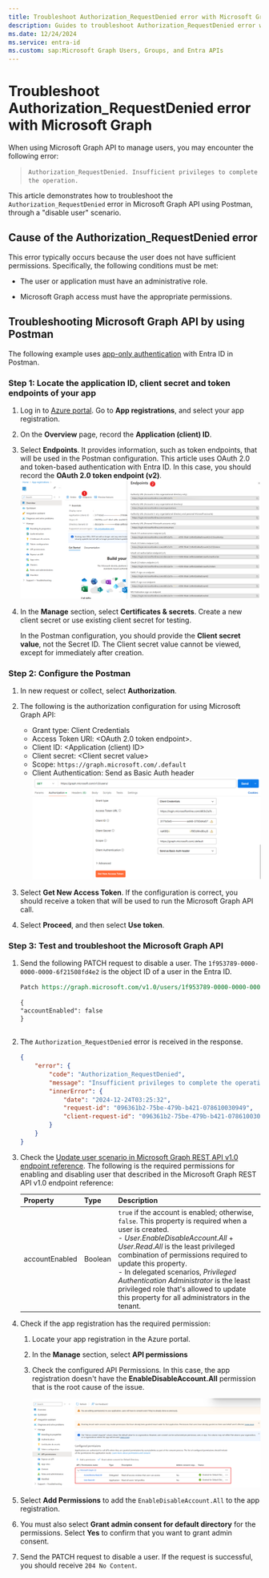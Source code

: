 ```yaml
---
title: Troubleshoot Authorization_RequestDenied error with Microsoft Graph
description: Guides to troubleshoot Authorization_RequestDenied error with Microsoft Graph in Postman.
ms.date: 12/24/2024
ms.service: entra-id
ms.custom: sap:Microsoft Graph Users, Groups, and Entra APIs
---
```


# Troubleshoot Authorization_RequestDenied error with Microsoft Graph

When using Microsoft Graph API to manage users, you may encounter the following error:

> `Authorization_RequestDenied. Insufficient privileges to complete the operation.`

This article demonstrates how to troubleshoot the `Authorization_RequestDenied` error in Microsoft Graph API using Postman, through a "disable user" scenario.

## Cause of the Authorization_RequestDenied error

This error typically occurs because the user does not have sufficient permissions. Specifically, the following conditions must be met:

- The user or application must have an administrative role.

- Microsoft Graph access must have the appropriate permissions.

## Troubleshooting Microsoft Graph API by using Postman

The following example uses [app-only authentication](/entra/identity-platform/permissions-consent-overview#app-only-access-access-without-a-user) with Entra ID in Postman.  

### Step 1: Locate the application ID, client secret and token endpoints of your app

1. Log in to [Azure portal](https://portal.azure.com). Go to **App registrations**, and select your app registration.  
1. On the **Overview** page, record the **Application (client) ID**.
1. Select **Endpoints**. It provides information, such as token endpoints, that will be used in the Postman configuration. This article uses OAuth 2.0 and token-based authentication with Entra ID. In this case, you should record the **OAuth 2.0 token endpoint (v2)**.
    ![Screenshot of checking the endpoints of the app registration.](./media/troubleshoot-authorization-requestdenied-graph-api/check-endpoints.png)
1. In the **Manage** section, select **Certificates & secrets**. Create a new client secret or use existing client secret for testing.

    In the Postman configuration, you should provide the **Client secret value**, not the Secret ID. The Client secret value cannot be viewed, except for immediately after creation.

### Step 2: Configure the Postman

1. In new request or collect, select **Authorization**.
1. The following is the authorization configuration for using Microsoft Graph API:

   - Grant type: Client Credentials
   - Access Token URl: \<OAuth 2.0 token endpoint\>.
   - Client ID: \<Application (client) ID\>
   - Client secret: \<Client secret value\>
   - Scope: `https://graph.microsoft.com/.default`
   - Client Authentication: Send as Basic Auth header
    ![Screenshot of Postman configurations.](./media/troubleshoot-authorization-requestdenied-graph-api/postman-config.png)
1. Select **Get New Access Token**. If the configuration is correct, you should receive a token that will be used to run the Microsoft Graph API call.
1. Select **Proceed**, and then select **Use token**.

### Step 3: Test and troubleshoot the Microsoft Graph API

1. Send the following PATCH request to disable a user. The `1f953789-0000-0000-0000-6f21508fd4e2` is the object ID of a user in the Entra ID.

    ``` REST
    Patch https://graph.microsoft.com/v1.0/users/1f953789-0000-0000-0000-6f21508fd4e2
    ```

    ```body
    {
    "accountEnabled": false
    }


    ```

1. The `Authorization_RequestDenied` error is received in the response.

    ```json
    {
        "error": {
            "code": "Authorization_RequestDenied",
            "message": "Insufficient privileges to complete the operation.",
            "innerError": {
                "date": "2024-12-24T03:25:32",
                "request-id": "096361b2-75be-479b-b421-078610030949",
                "client-request-id": "096361b2-75be-479b-b421-078610030949"
            }
        }
    }
    ```
        
1. Check the [Update user scenario in Microsoft Graph REST API v1.0 endpoint reference](/graph/api/user-update?view=graph-rest-1.0&tabs=http#permissions&preserve-view=true). The following is the required permissions for enabling and disabling user that described in the Microsoft Graph REST API v1.0 endpoint reference:

    | Property        | Type    | Description |
    |:----------------|:--------|:------------|
    | accountEnabled  | Boolean | `true` if the account is enabled; otherwise, `false`. This property is required when a user is created. <br/> - *User.EnableDisableAccount.All* + *User.Read.All* is the least privileged combination of permissions required to update this property. <br/> - In delegated scenarios, *Privileged Authentication Administrator* is the least privileged role that's allowed to update this property for all administrators in the tenant. |

1. Check if the app registration has the required permission:
    1. Locate your app registration in the Azure portal.
    2. In the **Manage** section, select **API permissions**
    3. Check the configured API Permissions. In this case, the app registration doesn't have the **EnableDisableAccount.All** permission that is the root cause of the issue.

        ![Screenshot of checking API permissions.](./media/troubleshoot-authorization-requestdenied-graph-api/check-api-permissions.png)
1. Select **Add Permissions** to add the `EnableDisableAccount.All` to the app registration. 
1. You must also select **Grant admin consent for default directory** for the permissions. Select **Yes** to confirm that you want to grant admin consent.
1. Send the PATCH request to disable a user. If the request is successful, you should receive `204 No Content`.


